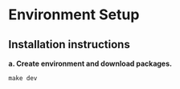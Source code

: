 # Environment Setup

## Installation instructions


**a. Create environment and download packages.**
```shell
make dev
```
